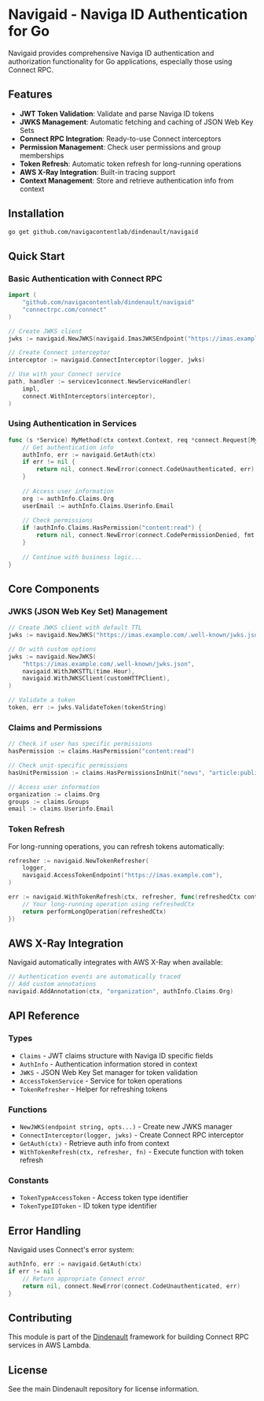 # Navigaid - Naviga ID Authentication for Go

Navigaid provides comprehensive Naviga ID authentication and authorization functionality for Go applications, especially those using Connect RPC.

## Features

- **JWT Token Validation**: Validate and parse Naviga ID tokens
- **JWKS Management**: Automatic fetching and caching of JSON Web Key Sets
- **Connect RPC Integration**: Ready-to-use Connect interceptors
- **Permission Management**: Check user permissions and group memberships
- **Token Refresh**: Automatic token refresh for long-running operations
- **AWS X-Ray Integration**: Built-in tracing support
- **Context Management**: Store and retrieve authentication info from context

## Installation

```bash
go get github.com/navigacontentlab/dindenault/navigaid
```

## Quick Start

### Basic Authentication with Connect RPC

```go
import (
    "github.com/navigacontentlab/dindenault/navigaid"
    "connectrpc.com/connect"
)

// Create JWKS client
jwks := navigaid.NewJWKS(navigaid.ImasJWKSEndpoint("https://imas.example.com"))

// Create Connect interceptor
interceptor := navigaid.ConnectInterceptor(logger, jwks)

// Use with your Connect service
path, handler := servicev1connect.NewServiceHandler(
    impl,
    connect.WithInterceptors(interceptor),
)
```

### Using Authentication in Services

```go
func (s *Service) MyMethod(ctx context.Context, req *connect.Request[MyRequest]) (*connect.Response[MyResponse], error) {
    // Get authentication info
    authInfo, err := navigaid.GetAuth(ctx)
    if err != nil {
        return nil, connect.NewError(connect.CodeUnauthenticated, err)
    }
    
    // Access user information
    org := authInfo.Claims.Org
    userEmail := authInfo.Claims.Userinfo.Email
    
    // Check permissions
    if !authInfo.Claims.HasPermission("content:read") {
        return nil, connect.NewError(connect.CodePermissionDenied, fmt.Errorf("insufficient permissions"))
    }
    
    // Continue with business logic...
}
```

## Core Components

### JWKS (JSON Web Key Set) Management

```go
// Create JWKS client with default TTL
jwks := navigaid.NewJWKS("https://imas.example.com/.well-known/jwks.json")

// Or with custom options
jwks := navigaid.NewJWKS(
    "https://imas.example.com/.well-known/jwks.json",
    navigaid.WithJWKSTTL(time.Hour),
    navigaid.WithJWKSClient(customHTTPClient),
)

// Validate a token
token, err := jwks.ValidateToken(tokenString)
```

### Claims and Permissions

```go
// Check if user has specific permissions
hasPermission := claims.HasPermission("content:read")

// Check unit-specific permissions
hasUnitPermission := claims.HasPermissionsInUnit("news", "article:publish")

// Access user information
organization := claims.Org
groups := claims.Groups
email := claims.Userinfo.Email
```

### Token Refresh

For long-running operations, you can refresh tokens automatically:

```go
refresher := navigaid.NewTokenRefresher(
    logger, 
    navigaid.AccessTokenEndpoint("https://imas.example.com"),
)

err := navigaid.WithTokenRefresh(ctx, refresher, func(refreshedCtx context.Context) error {
    // Your long-running operation using refreshedCtx
    return performLongOperation(refreshedCtx)
})
```

## AWS X-Ray Integration

Navigaid automatically integrates with AWS X-Ray when available:

```go
// Authentication events are automatically traced
// Add custom annotations
navigaid.AddAnnotation(ctx, "organization", authInfo.Claims.Org)
```

## API Reference

### Types

- `Claims` - JWT claims structure with Naviga ID specific fields
- `AuthInfo` - Authentication information stored in context  
- `JWKS` - JSON Web Key Set manager for token validation
- `AccessTokenService` - Service for token operations
- `TokenRefresher` - Helper for refreshing tokens

### Functions

- `NewJWKS(endpoint string, opts...)` - Create new JWKS manager
- `ConnectInterceptor(logger, jwks)` - Create Connect RPC interceptor
- `GetAuth(ctx)` - Retrieve auth info from context
- `WithTokenRefresh(ctx, refresher, fn)` - Execute function with token refresh

### Constants

- `TokenTypeAccessToken` - Access token type identifier
- `TokenTypeIDToken` - ID token type identifier

## Error Handling

Navigaid uses Connect's error system:

```go
authInfo, err := navigaid.GetAuth(ctx)
if err != nil {
    // Return appropriate Connect error
    return nil, connect.NewError(connect.CodeUnauthenticated, err)
}
```

## Contributing

This module is part of the [Dindenault](https://github.com/navigacontentlab/dindenault) framework for building Connect RPC services in AWS Lambda.

## License

See the main Dindenault repository for license information.
